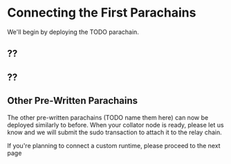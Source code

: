 # Connecting the First Parachains

We'll begin by deploying the TODO parachain.

## ??

## ??

## Other Pre-Written Parachains
The other pre-written parachains (TODO name them here) can now be deployed similarly to before. When your collator node is ready, please let us know and we will submit the sudo transaction to attach it to the relay chain.

If you're planning to connect a custom runtime, please proceed to the next page
